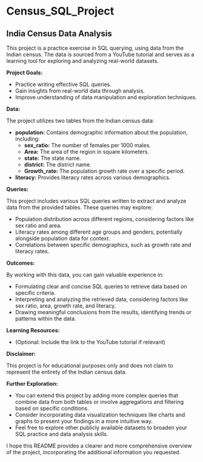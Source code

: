 # Census_SQL_Project
## India Census Data Analysis

This project is a practice exercise in SQL querying, using data from the Indian census. The data is sourced from a YouTube tutorial and serves as a learning tool for exploring and analyzing real-world datasets.

**Project Goals:**

* Practice writing effective SQL queries.
* Gain insights from real-world data through analysis.
* Improve understanding of data manipulation and exploration techniques.

**Data:**

The project utilizes two tables from the Indian census data:

* **population:** Contains demographic information about the population, including:
    * **sex_ratio:** The number of females per 1000 males.
    * **Area:** The area of the region in square kilometers.
    * **state:** The state name.
    * **district:** The district name.
    * **Growth_rate:** The population growth rate over a specific period.
* **literacy:** Provides literacy rates across various demographics.

**Queries:**

This project includes various SQL queries written to extract and analyze data from the provided tables. These queries may explore:

* Population distribution across different regions, considering factors like sex ratio and area.
* Literacy rates among different age groups and genders, potentially alongside population data for context.
* Correlations between specific demographics, such as growth rate and literacy rates.

**Outcomes:**

By working with this data, you can gain valuable experience in:

* Formulating clear and concise SQL queries to retrieve data based on specific criteria.
* Interpreting and analyzing the retrieved data, considering factors like sex ratio, area, growth rate, and literacy.
* Drawing meaningful conclusions from the results, identifying trends or patterns within the data.

**Learning Resources:**

* (Optional: Include the link to the YouTube tutorial if relevant)

**Disclaimer:**

This project is for educational purposes only and does not claim to represent the entirety of the Indian census data.

**Further Exploration:**

* You can extend this project by adding more complex queries that combine data from both tables or involve aggregations and filtering based on specific conditions.
* Consider incorporating data visualization techniques like charts and graphs to present your findings in a more intuitive way.
* Feel free to explore other publicly available datasets to broaden your SQL practice and data analysis skills.

I hope this README provides a clearer and more comprehensive overview of the project, incorporating the additional information you requested.
